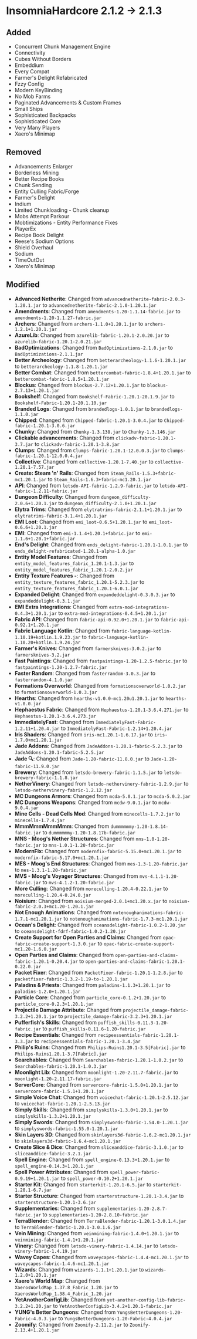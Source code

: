 # InsomniaHardcore 2.1.2 -> 2.1.3

## Added

- Concurrent Chunk Management Engine
- Connectivity
- Cubes Without Borders
- Embeddium
- Every Compat
- Farmer's Delight Refabricated
- Fzzy Config
- Modern KeyBinding
- No Mob Farms
- Paginated Advancements & Custom Frames
- Small Ships
- Sophisticated Backpacks
- Sophisticated Core
- Very Many Players
- Xaero's Minimap
## Removed

- Advancements Enlarger
- Borderless Mining
- Better Recipe Books
- Chunk Sending
- Entity Culling Fabric/Forge
- Farmer's Delight
- Indium
- Limited Chunkloading - Chunk cleanup
- Mobs Attempt Parkour
- Mobtimizations - Entity Performance Fixes
- PlayerEx
- Recipe Book Delight
- Reese's Sodium Options
- Shield Overhaul
- Sodium
- TimeOutOut
- Xaero's Minimap
## Modified

- **Advanced Netherite**: Changed from `advancednetherite-fabric-2.0.3-1.20.1.jar` to `advancednetherite-fabric-2.1.0-1.20.1.jar`
- **Amendments**: Changed from `amendments-1.20-1.1.14-fabric.jar` to `amendments-1.20-1.1.27-fabric.jar`
- **Archers**: Changed from `archers-1.1.0+1.20.1.jar` to `archers-1.2.1+1.20.1.jar`
- **AzureLib**: Changed from `azurelib-fabric-1.20.1-2.0.20.jar` to `azurelib-fabric-1.20.1-2.0.21.jar`
- **BadOptimizations**: Changed from `BadOptimizations-2.1.0.jar` to `BadOptimizations-2.1.1.jar`
- **Better Archeology**: Changed from `betterarcheology-1.1.6-1.20.1.jar` to `betterarcheology-1.1.8-1.20.1.jar`
- **Better Combat**: Changed from `bettercombat-fabric-1.8.4+1.20.1.jar` to `bettercombat-fabric-1.8.5+1.20.1.jar`
- **Blockus**: Changed from `blockus-2.7.12+1.20.1.jar` to `blockus-2.7.13+1.20.1.jar`
- **Bookshelf**: Changed from `Bookshelf-Fabric-1.20.1-20.1.9.jar` to `Bookshelf-Fabric-1.20.1-20.1.10.jar`
- **Branded Logs**: Changed from `brandedlogs-1.0.1.jar` to `brandedlogs-1.1.0.jar`
- **Chipped**: Changed from `Chipped-fabric-1.20.1-3.0.4.jar` to `Chipped-fabric-1.20.1-3.0.6.jar`
- **Chunky**: Changed from `Chunky-1.3.138.jar` to `Chunky-1.3.146.jar`
- **Clickable advancements**: Changed from `clickadv-fabric-1.20.1-3.7.jar` to `clickadv-fabric-1.20.1-3.8.jar`
- **Clumps**: Changed from `Clumps-fabric-1.20.1-12.0.0.3.jar` to `Clumps-fabric-1.20.1-12.0.0.4.jar`
- **Collective**: Changed from `collective-1.20.1-7.40.jar` to `collective-1.20.1-7.57.jar`
- **Create: Steam 'n' Rails**: Changed from `Steam_Rails-1.5.3+fabric-mc1.20.1.jar` to `Steam_Rails-1.6.3+fabric-mc1.20.1.jar`
- **API**: Changed from `letsdo-API-fabric-1.2.9-fabric.jar` to `letsdo-API-fabric-1.2.11-fabric.jar`
- **Dungeon Difficulty**: Changed from `dungeon_difficulty-2.0.6+1.20.1.jar` to `dungeon_difficulty-2.1.0+1.20.1.jar`
- **Elytra Trims**: Changed from `elytratrims-fabric-2.1.1+1.20.1.jar` to `elytratrims-fabric-3.1.4+1.20.1.jar`
- **EMI Loot**: Changed from `emi_loot-0.6.5+1.20.1.jar` to `emi_loot-0.6.6+1.20.1.jar`
- **EMI**: Changed from `emi-1.1.4+1.20.1+fabric.jar` to `emi-1.1.6+1.20.1+fabric.jar`
- **End's Delight**: Changed from `ends_delight-fabric-1.20.1-1.0.1.jar` to `ends_delight-refabricated-1.20.1-alpha-1.0.jar`
- **Entity Model Features**: Changed from `entity_model_features_fabric_1.20.1-1.3.jar` to `entity_model_features_fabric_1.20.1-2.0.2.jar`
- **Entity Texture Features -**: Changed from `entity_texture_features_fabric_1.20.1-5.2.3.jar` to `entity_texture_features_fabric_1.20.1-6.0.1.jar`
- **Expanded Delight**: Changed from `expandeddelight-0.3.0.3.jar` to `expandeddelight-0.3.1.jar`
- **EMI Extra Integrations**: Changed from `extra-mod-integrations-0.4.3+1.20.1.jar` to `extra-mod-integrations-0.4.5+1.20.1.jar`
- **Fabric API**: Changed from `fabric-api-0.92.0+1.20.1.jar` to `fabric-api-0.92.1+1.20.1.jar`
- **Fabric Language Kotlin**: Changed from `fabric-language-kotlin-1.10.19+kotlin.1.9.23.jar` to `fabric-language-kotlin-1.10.20+kotlin.1.9.24.jar`
- **Farmer's Knives**: Changed from `farmersknives-3.0.2.jar` to `farmersknives-3.2.jar`
- **Fast Paintings**: Changed from `fastpaintings-1.20-1.2.5-fabric.jar` to `fastpaintings-1.20-1.2.7-fabric.jar`
- **Faster Random**: Changed from `fasterrandom-3.0.3.jar` to `fasterrandom-4.1.0.jar`
- **Formations Overworld**: Changed from `formationsoverworld-1.0.2.jar` to `formationsoverworld-1.0.3.jar`
- **Hearths**: Changed from `hearths-v1.0.0-mc1.20u1.20.1.jar` to `hearths-v1.0.0.jar`
- **Hephaestus Fabric**: Changed from `Hephaestus-1.20.1-3.6.4.271.jar` to `Hephaestus-1.20.1-3.6.4.273.jar`
- **ImmediatelyFast**: Changed from `ImmediatelyFast-Fabric-1.2.11+1.20.4.jar` to `ImmediatelyFast-Fabric-1.2.14+1.20.4.jar`
- **Iris Shaders**: Changed from `iris-mc1.20.1-1.6.17.jar` to `iris-1.7.0+mc1.20.1.jar`
- **Jade Addons**: Changed from `JadeAddons-1.20.1-fabric-5.2.3.jar` to `JadeAddons-1.20.1-fabric-5.2.5.jar`
- **Jade 🔍**: Changed from `Jade-1.20-fabric-11.8.0.jar` to `Jade-1.20-fabric-11.9.0.jar`
- **Brewery**: Changed from `letsdo-brewery-fabric-1.1.5.jar` to `letsdo-brewery-fabric-1.1.8.jar`
- **NetherVinery**: Changed from `letsdo-nethervinery-fabric-1.2.9.jar` to `letsdo-nethervinery-fabric-1.2.12.jar`
- **MC Dungeons Armors**: Changed from `mcda-5.0.1.jar` to `mcda-5.0.2.jar`
- **MC Dungeons Weapons**: Changed from `mcdw-9.0.1.jar` to `mcdw-9.0.4.jar`
- **Mine Cells - Dead Cells Mod**: Changed from `minecells-1.7.2.jar` to `minecells-1.7.4.jar`
- **MmmMmmMmmMmm**: Changed from `dummmmmmy-1.20-1.8.14-fabric.jar` to `dummmmmmy-1.20-1.8.17b-fabric.jar`
- **MNS - Moog's Nether Structures**: Changed from `mns-1.0-1.20-fabric.jar` to `mns-1.0.1-1.20-fabric.jar`
- **ModernFix**: Changed from `modernfix-fabric-5.15.0+mc1.20.1.jar` to `modernfix-fabric-5.17.0+mc1.20.1.jar`
- **MES - Moog's End Structures**: Changed from `mes-1.3-1.20-fabric.jar` to `mes-1.3.1-1.20-fabric.jar`
- **MVS - Moog's Voyager Structures**: Changed from `mvs-4.1.1-1.20-fabric.jar` to `mvs-4.1.2-1.20-fabric.jar`
- **More Culling**: Changed from `moreculling-1.20.4-0.22.1.jar` to `moreculling-1.20.4-0.24.0.jar`
- **Noisium**: Changed from `noisium-merged-2.0.1+mc1.20.x.jar` to `noisium-fabric-2.0.3+mc1.20-1.20.1.jar`
- **Not Enough Animations**: Changed from `notenoughanimations-fabric-1.7.1-mc1.20.1.jar` to `notenoughanimations-fabric-1.7.3-mc1.20.1.jar`
- **Ocean's Delight**: Changed from `oceansdelight-fabric-1.0.2-1.20.jar` to `oceansdelight-fdrf-fabric-1.0.2-1.20.jar`
- **Create Support for Open Parties and Claims**: Changed from `opac-fabric-create-support-1.3.0.jar` to `opac-fabric-create-support-mc1.20-1.6.0.jar`
- **Open Parties and Claims**: Changed from `open-parties-and-claims-fabric-1.20.1-0.20.4.jar` to `open-parties-and-claims-fabric-1.20.1-0.22.0.jar`
- **Packet Fixer**: Changed from `PacketFixer-fabric-1.20.1-1.2.8.jar` to `packetfixer-fabric-1.3.2-1.19-to-1.20.1.jar`
- **Paladins & Priests**: Changed from `paladins-1.1.3+1.20.1.jar` to `paladins-1.2.0+1.20.1.jar`
- **Particle Core**: Changed from `particle_core-0.1.2+1.20.jar` to `particle_core-0.2.3+1.20.1.jar`
- **Projectile Damage Attribute**: Changed from `projectile_damage-fabric-3.2.2+1.20.1.jar` to `projectile_damage-fabric-3.2.3+1.20.1.jar`
- **Pufferfish's Skills**: Changed from `puffish_skills-0.11.3-1.20-fabric.jar` to `puffish_skills-0.11.6-1.20-fabric.jar`
- **Recipe Essentials**: Changed from `recipeessentials-fabric-1.20.1-3.3.jar` to `recipeessentials-fabric-1.20.1-3.4.jar`
- **Philip's Ruins**: Changed from `Philips-Ruins1.20.1-3.5[Fabric].jar` to `Philips-Ruins1.20.1-3.7[Fabric].jar`
- **Searchables**: Changed from `Searchables-fabric-1.20.1-1.0.2.jar` to `Searchables-fabric-1.20.1-1.0.3.jar`
- **Moonlight Lib**: Changed from `moonlight-1.20-2.11.7-fabric.jar` to `moonlight-1.20-2.11.17-fabric.jar`
- **ServerCore**: Changed from `servercore-fabric-1.5.0+1.20.1.jar` to `servercore-fabric-1.5.1+1.20.1.jar`
- **Simple Voice Chat**: Changed from `voicechat-fabric-1.20.1-2.5.12.jar` to `voicechat-fabric-1.20.1-2.5.13.jar`
- **Simply Skills**: Changed from `simplyskills-1.3.0+1.20.1.jar` to `simplyskills-1.3.2+1.20.1.jar`
- **Simply Swords**: Changed from `simplyswords-fabric-1.54.0-1.20.1.jar` to `simplyswords-fabric-1.55.0-1.20.1.jar`
- **Skin Layers 3D**: Changed from `skinlayers3d-fabric-1.6.2-mc1.20.1.jar` to `skinlayers3d-fabric-1.6.4-mc1.20.1.jar`
- **Create Slice & Dice**: Changed from `sliceanddice-fabric-3.1.0.jar` to `sliceanddice-fabric-3.2.1.jar`
- **Spell Engine**: Changed from `spell_engine-0.13.3+1.20.1.jar` to `spell_engine-0.14.3+1.20.1.jar`
- **Spell Power Attributes**: Changed from `spell_power-fabric-0.9.19+1.20.1.jar` to `spell_power-0.10.2+1.20.1.jar`
- **Starter Kit**: Changed from `starterkit-1.20.1-6.5.jar` to `starterkit-1.20.1-6.7.jar`
- **Starter Structure**: Changed from `starterstructure-1.20.1-3.4.jar` to `starterstructure-1.20.1-3.6.jar`
- **Supplementaries**: Changed from `supplementaries-1.20-2.8.7-fabric.jar` to `supplementaries-1.20-2.8.10-fabric.jar`
- **TerraBlender**: Changed from `TerraBlender-fabric-1.20.1-3.0.1.4.jar` to `TerraBlender-fabric-1.20.1-3.0.1.6.jar`
- **Vein Mining**: Changed from `veinmining-fabric-1.4.0+1.20.1.jar` to `veinmining-fabric-1.4.1+1.20.1.jar`
- **Vinery**: Changed from `letsdo-vinery-fabric-1.4.14.jar` to `letsdo-vinery-fabric-1.4.19.jar`
- **Wavey Capes**: Changed from `waveycapes-fabric-1.4.4-mc1.20.1.jar` to `waveycapes-fabric-1.4.6-mc1.20.1.jar`
- **Wizards**: Changed from `wizards-1.1.1+1.20.1.jar` to `wizards-1.2.0+1.20.1.jar`
- **Xaero's World Map**: Changed from `XaerosWorldMap_1.37.8_Fabric_1.20.jar` to `XaerosWorldMap_1.38.4_Fabric_1.20.jar`
- **YetAnotherConfigLib**: Changed from `yet-another-config-lib-fabric-3.2.2+1.20.jar` to `YetAnotherConfigLib-3.4.2+1.20.1-fabric.jar`
- **YUNG's Better Dungeons**: Changed from `YungsBetterDungeons-1.20-Fabric-4.0.3.jar` to `YungsBetterDungeons-1.20-Fabric-4.0.4.jar`
- **Zoomify**: Changed from `Zoomify-2.11.2.jar` to `Zoomify-2.13.4+1.20.1.jar`